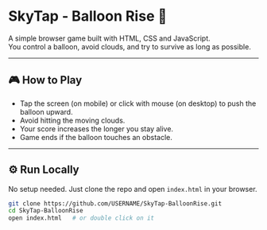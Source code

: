  # SkyTap - Balloon Rise 🎈

A simple browser game built with HTML, CSS and JavaScript.  
You control a balloon, avoid clouds, and try to survive as long as possible.  

---

## 🎮 How to Play
- Tap the screen (on mobile) or click with mouse (on desktop) to push the balloon upward.  
- Avoid hitting the moving clouds.  
- Your score increases the longer you stay alive.  
- Game ends if the balloon touches an obstacle.  

---

## ⚙️ Run Locally
No setup needed. Just clone the repo and open `index.html` in your browser.

```bash
git clone https://github.com/USERNAME/SkyTap-BalloonRise.git
cd SkyTap-BalloonRise
open index.html   # or double click on it
